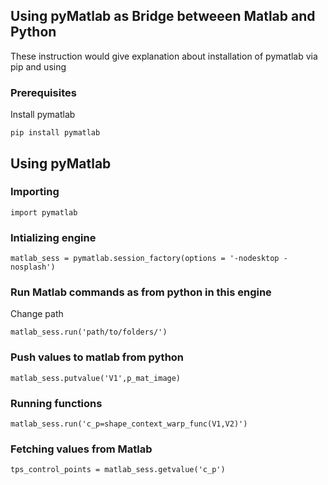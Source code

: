 ## Using pyMatlab as Bridge betweeen Matlab and Python
These instruction would give explanation about installation of pymatlab via pip and using 

### Prerequisites
Install pymatlab
```
pip install pymatlab
```

## Using pyMatlab

### Importing
```
import pymatlab
```

### Intializing engine
```
matlab_sess = pymatlab.session_factory(options = '-nodesktop -nosplash')
```

### Run Matlab commands as from python in this engine
Change path
```
matlab_sess.run('path/to/folders/')
```

### Push values to matlab from python
```
matlab_sess.putvalue('V1',p_mat_image)
```

### Running functions
```
matlab_sess.run('c_p=shape_context_warp_func(V1,V2)')
```

### Fetching values from Matlab
```
tps_control_points = matlab_sess.getvalue('c_p')
```
